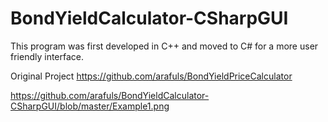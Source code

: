 # BondYieldCalculator-CSharpGUI
This program was first developed in C++ and moved to C# for a more user friendly interface. 

Original Project
https://github.com/arafuls/BondYieldPriceCalculator

https://github.com/arafuls/BondYieldCalculator-CSharpGUI/blob/master/Example1.png
